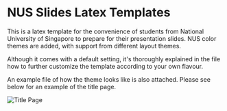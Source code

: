 # NUS Slides Latex Templates

This is a latex template for the convenience of students from National University of Singapore to prepare for their presentation slides. NUS color themes are added, with support from different layout themes. 

Although it comes with a default setting, it's thoroughly explained in the file how to further customize the template according to your own flavour. 

An example file of how the theme looks like is also attached. Please see below for an example of the title page. 

![Title Page](/example.png)
